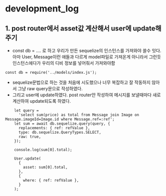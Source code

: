 # development_log
## 1. post router에서 asset값 계산해서 user에 update해주기
* const db = .... 로 하고 우리가 만든 sequelize의 인스턴스를 가져와야 쓸수 잇다.
아마 User, Message이런 애들과 다르게 model파일로 가져온게 아니라서 그런듯
인스턴스에다가 우리의 디비 정보를 넣어줘서 가져와야함
```
const db = require('../models/index.js');
```
* sequelize문법으로 하는 것을 처음에 시도했으나 너무 복잡하고 잘 작동하지 않아서 그냥 raw query문으로 작성하였다. 
* 그리고 user에 update하였다. post router안 작성하여 메시지를 보낼때마다 새로 계산하여 update되도록 하였다.
```
    let query =
      'select sum(price) as total from Message join Image on Message.imageId=Image.id where Message.ref=:ref';
    let sum = await db.sequelize.query(query, {
      replacements: { ref: refValue },
      type: db.sequelize.QueryTypes.SELECT,
      raw: true,
    });

    console.log(sum[0].total);

    User.update(
      {
        asset: sum[0].total,
      },
      {
        where: { ref: refValue },
      }
    );

```
